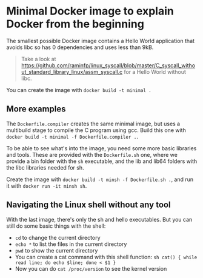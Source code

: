 # Minimal Docker image to explain Docker from the beginning

The smallest possible Docker image contains a Hello World application that avoids libc so has 0 dependencies and uses less than 9kB.

> Take a look at https://github.com/raminfp/linux_syscall/blob/master/C_syscall_without_standard_library_linux/assm_syscall.c for a Hello World without libc.

You can create the image with `docker build -t minimal .`

## More examples

The `Dockerfile.compiler` creates the same minimal image, but uses a multibuild stage to compile the C program using gcc. Build this one with `docker build -t minimal -f Dockerfile.compiler .`.	

To be able to see what's into the image, you need some more basic libraries and tools. These are provided with the `Dockerfile.sh` one, where we provide a bin folder with the `sh` executable, and the lib and lib64 folders with the libc libraries needed for sh.

Create the image with `docker build -t minsh -f Dockerfile.sh .`, and run it with `docker run -it minsh sh`.

## Navigating the Linux shell without any tool

With the last image, there's only the sh and hello executables. But you can still do some basic things with the shell:

* `cd` to change the current directory
* `echo *` to list the files in the current directory
* `pwd` to show the current directory
* You can create a cat command with this shell function:
`sh
cat() {
 while read line;
 do echo $line;
 done < $1
 }
`
* Now you can do `cat /proc/version` to see the kernel version